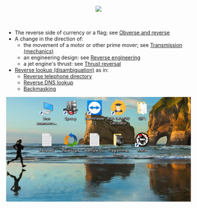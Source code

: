 <p align="center">
<img src="https://www.extendoffice.com/images/stories/doc-excel/reverse-text-order/doc-reverse-text-words2-2.png">
</p>
<br>
<ul>
<li>The reverse side of currency or a flag; see <a href="/wiki/Obverse_and_reverse" title="Obverse and reverse">Obverse and reverse</a></li>
<li>A change in the direction of:
<ul>
<li>the movement of a motor or other prime mover; see <a href="https://en.wikipedia.org/wiki/Transmission_(mechanics)" title="Transmission (mechanics)">Transmission (mechanics)</a></li>
<li>an engineering design: see <a href="https://en.wikipedia.org/wiki/Reverse_engineering" title="Reverse engineering">Reverse engineering</a></li>
<li>a jet engine's thrust: see <a href="https://en.wikipedia.org/wiki/Thrust_reversal" title="Thrust reversal">Thrust reversal</a></li>
</ul>
</li>
<li><a href="https://en.wikipedia.org/wiki/Reverse_lookup_(disambiguation)" class="mw-redirect" title="Reverse lookup (disambiguation)">Reverse lookup (disambiguation)</a> as in:
<ul>
<li><a href="https://en.wikipedia.org/wiki/Reverse_telephone_directory" title="Reverse telephone directory">Reverse telephone directory</a></li>
<li><a href="https://en.wikipedia.org/wiki/Reverse_DNS_lookup" title="Reverse DNS lookup">Reverse DNS lookup</a></li>
<li><a href="https://en.wikipedia.org/wiki/Backmasking" title="Backmasking">Backmasking</a></li>
</ul>
</li>
</ul>
<p align="center">
<img src="https://github.com/VanHakobyan/OSinYSU-HomeWork-/blob/master/HomeWork002/Reverse.gif?raw=true">
</p>
